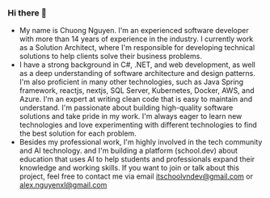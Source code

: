 ### Hi there 👋

- My name is Chuong Nguyen. I'm an experienced software developer with more than 14 years of experience in the industry. I currently work as a Solution Architect, where I'm responsible for developing technical solutions to help clients solve their business problems.
- I have a strong background in C#, .NET, and web development, as well as a deep understanding of software architecture and design patterns. I'm also proficient in many other technologies, such as Java Spring framework, reactjs, nextjs, SQL Server, Kubernetes, Docker, AWS, and Azure. I'm an expert at writing clean code that is easy to maintain and understand. I'm passionate about building high-quality software solutions and take pride in my work. I'm always eager to learn new technologies and love experimenting with different technologies to find the best solution for each problem.
- Besides my professional work, I'm highly involved in the tech community and AI technology. and I'm building a platform (school.dev) about education that uses AI to help students and professionals expand their knowledge and working skills. If you want to join or talk about this project, feel free to contact me via email itschoolvndev@gmail.com or alex.nguyenxl@gmail.com
<!--
**chuongxl/chuongxl** is a ✨ _special_ ✨ repository because its `README.md` (this file) appears on your GitHub profile.

Here are some ideas to get you started:

- 🔭 I’m currently working on ...
- 🌱 I’m currently learning ...
- 👯 I’m looking to collaborate on ...
- 🤔 I’m looking for help with ...
- 💬 Ask me about ...
- 📫 How to reach me: ...
- 😄 Pronouns: ...
- ⚡ Fun fact: ...
-->

